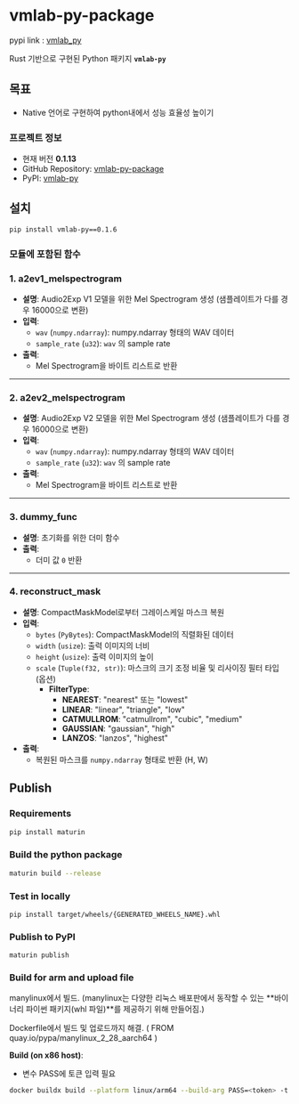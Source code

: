 # vmlab-py-package

pypi link : [vmlab_py](https://pypi.org/project/vmlab-py/)

Rust 기반으로 구현된 Python 패키지 **`vmlab-py`**

## 목표

- Native 언어로 구현하여 python내에서 성능 효율성 높이기

### **프로젝트 정보**

- 현재 버전 **0.1.13**
- GitHub Repository: [vmlab-py-package](https://github.com/VMONSTER-AI/vmlab-py-package)
- PyPI: [vmlab-py](https://pypi.org/project/vmlab-py/)

## 설치

```bash
pip install vmlab-py==0.1.6
```

### 모듈에 포함된 함수

### 1. **a2ev1_melspectrogram**

- **설명**: Audio2Exp V1 모델을 위한 Mel Spectrogram 생성 (샘플레이트가 다를 경우 16000으로 변환)
- **입력**:
    - `wav` (`numpy.ndarray`): numpy.ndarray 형태의 WAV 데이터
    - `sample_rate` (`u32`): `wav` 의 sample rate
- **출력**:
    - Mel Spectrogram을 바이트 리스트로 반환

---

### 2. **a2ev2_melspectrogram**

- **설명**: Audio2Exp V2 모델을 위한 Mel Spectrogram 생성 (샘플레이트가 다를 경우 16000으로 변환)
- **입력**:
    - `wav` (`numpy.ndarray`): numpy.ndarray 형태의 WAV 데이터
    - `sample_rate` (`u32`): `wav` 의 sample rate
- **출력**:
    - Mel Spectrogram을 바이트 리스트로 반환

---

### 3. **dummy_func**

- **설명**: 초기화를 위한 더미 함수
- **출력**:
    - 더미 값 `0` 반환

---

### 4. **reconstruct_mask**

- **설명**: CompactMaskModel로부터 그레이스케일 마스크 복원
- **입력**:
    - `bytes` (`PyBytes`): CompactMaskModel의 직렬화된 데이터
    - `width` (`usize`): 출력 이미지의 너비
    - `height` (`usize`): 출력 이미지의 높이
    - `scale` (`Tuple(f32, str)`): 마스크의 크기 조정 비율 및 리사이징 필터 타입 (옵션)
        - **FilterType**:
            - **NEAREST**: "nearest" 또는 "lowest"
            - **LINEAR**: "linear", "triangle", "low"
            - **CATMULLROM**: "catmullrom", "cubic", "medium"
            - **GAUSSIAN**: "gaussian", "high"
            - **LANZOS**: "lanzos", "highest"
- **출력**:
    - 복원된 마스크를 `numpy.ndarray` 형태로 반환 (H, W)


## Publish

### Requirements

```bash
pip install maturin
```

### Build the python package

```bash
maturin build --release
```

### Test in locally

```
pip install target/wheels/{GENERATED_WHEELS_NAME}.whl
```

### Publish to PyPI

```
maturin publish
```

### Build for arm and upload file

manylinux에서 빌드. (manylinux는 다양한 리눅스 배포판에서 동작할 수 있는 **바이너리 파이썬 패키지(whl 파일)**를 제공하기 위해 만들어짐.)

Dockerfile에서 빌드 및 업로드까지 해결. ( FROM quay.io/pypa/manylinux_2_28_aarch64 )

**Build (on x86 host)**:

- 변수 PASS에 토큰 입력 필요

```bash
docker buildx build --platform linux/arm64 --build-arg PASS=<token> -t maturin-arm-builder .
```

